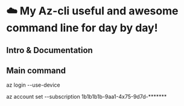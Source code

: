 # ☁️ My Az-cli useful and awesome command line for day by day!

## Intro & Documentation



## Main command 

az login --use-device

az account set --subscription 1b1b1b1b-9aa1-4x75-9d7d-\*******